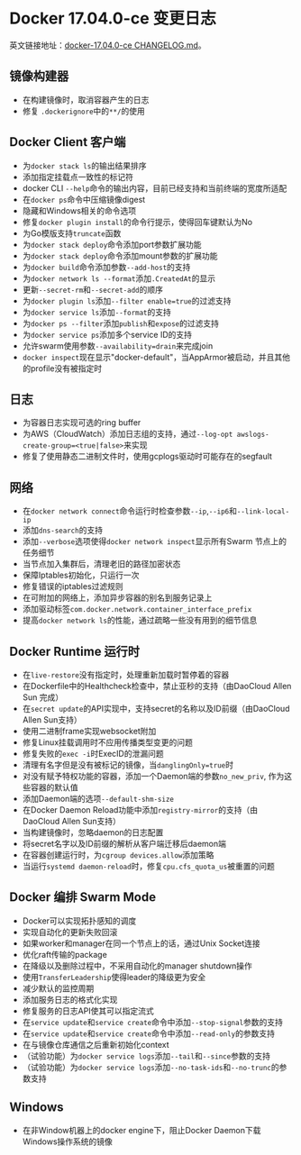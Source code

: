 # Docker 17.04.0-ce 变更日志

英文链接地址：[docker-17.04.0-ce CHANGELOG.md](https://github.com/moby/moby/blob/v17.04.0-ce/CHANGELOG.md)。

## 镜像构建器

* 在构建镜像时，取消容器产生的日志
* 修复 `.dockerignore`中的`**/`的使用

## Docker Client 客户端

* 为`docker stack ls`的输出结果排序
* 添加指定挂载点一致性的标记符
* docker CLI `--help`命令的输出内容，目前已经支持和当前终端的宽度所适配
* 在`docker ps`命令中压缩镜像digest
* 隐藏和Windows相关的命令选项
* 修复`docker plugin install`的命令行提示，使得回车键默认为No
* 为Go模版支持`truncate`函数
* 为`docker stack deploy`命令添加port参数扩展功能
* 为`docker stack deploy`命令添加mount参数的扩展功能
* 为`docker build`命令添加参数`--add-host`的支持
* 为`docker network ls --format`添加`.CreatedAt`的显示
* 更新`--secret-rm`和`--secret-add`的顺序
* 为`docker plugin ls`添加`--filter enable=true`的过滤支持
* 为`docker service ls`添加`--format`的支持
* 为`docker ps --filter`添加`publish`和`expose`的过滤支持
* 为`docker service ps`添加多个service ID的支持
* 允许swarm使用参数`--availability=drain`来完成join
* `docker inspect`现在显示"docker-default"，当AppArmor被启动，并且其他的profile没有被指定时

## 日志

* 为容器日志实现可选的ring buffer
* 为AWS（CloudWatch）添加日志组的支持，通过`--log-opt awslogs-create-group=<true|false>`来实现
* 修复了使用静态二进制文件时，使用gcplogs驱动时可能存在的segfault

## 网络

* 在`docker network connect`命令运行时检查参数`--ip`,`--ip6`和`--link-local-ip`
* 添加`dns-search`的支持
* 添加`--verbose`选项使得`docker network inspect`显示所有Swarm 节点上的任务细节
* 当节点加入集群后，清理老旧的路径加密状态
* 保障Iptables初始化，只运行一次
* 修复错误的iptables过滤规则
* 在可附加的网络上，添加异步容器的别名到服务记录上
* 添加驱动标签`com.docker.network.container_interface_prefix`
* 提高`docker network ls`的性能，通过疏略一些没有用到的细节信息

## Docker Runtime 运行时

* 在`live-restore`没有指定时，处理重新加载时暂停着的容器
* 在Dockerfile中的Healthcheck检查中，禁止亚秒的支持（由DaoCloud Allen Sun 完成）
* 在`secret update`的API实现中，支持secret的名称以及ID前缀（由DaoCloud Allen Sun支持）
* 使用二进制frame实现websocket附加
* 修复Linux挂载调用时不应用传播类型变更的问题
* 修复失败的`exec -i`时ExecID的泄漏问题
* 清理有名字但是没有被标记的镜像，当`danglingOnly=true`时
* 对没有赋予特权功能的容器，添加一个Daemon端的参数`no_new_priv`, 作为这些容器的默认值
* 添加Daemon端的选项`--default-shm-size`
* 在Docker Daemon Reload功能中添加`registry-mirror`的支持（由DaoCloud Allen Sun支持）
* 当构建镜像时，忽略daemon的日志配置
* 将secret名字以及ID前缀的解析从客户端迁移后daemon端
* 在容器创建运行时，为`cgroup devices.allow`添加策略
* 当运行`systemd daemon-reload`时，修复`cpu.cfs_quota_us`被重置的问题

## Docker 编排 Swarm Mode

* Docker可以实现拓扑感知的调度
* 实现自动化的更新失败回滚
* 如果worker和manager在同一个节点上的话，通过Unix Socket连接
* 优化raft传输的package
* 在降级以及删除过程中，不采用自动化的manager shutdown操作
* 使用`TransferLeadership`使得leader的降级更为安全
* 减少默认的监控周期
* 添加服务日志的格式化实现
* 修复服务的日志API使其可以指定流式
* 在`service update`和`service create`命令中添加`--stop-signal`参数的支持
* 在`service update`和`service create`命令中添加`--read-only`的参数支持
* 在与镜像仓库通信之后重新初始化context
* （试验功能）为`docker service logs`添加`--tail`和`--since`参数的支持
* （试验功能）为`docker service logs`添加`--no-task-ids`和`--no-trunc`的参数支持

## Windows

* 在非Window机器上的docker engine下，阻止Docker Daemon下载Windows操作系统的镜像
